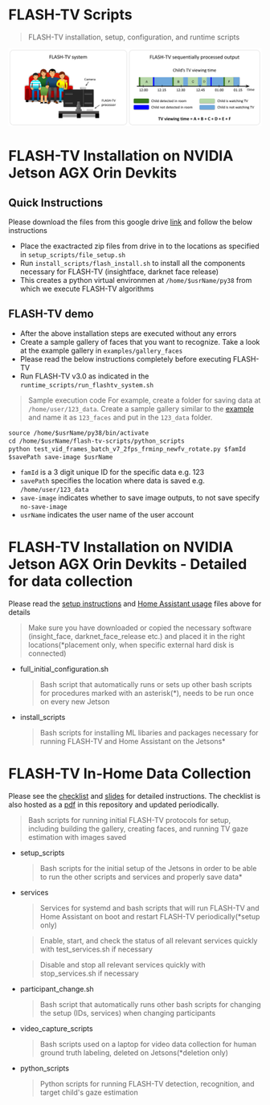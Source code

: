 # FLASH-TV Scripts

> FLASH-TV installation, setup, configuration, and runtime scripts

<img src="pngs/teaser_small.png"/>

# FLASH-TV Installation on NVIDIA Jetson AGX Orin Devkits 
## Quick Instructions
Please download the files from this google drive [link](https://drive.google.com/drive/folders/1hth1P58s5V-CGqdMYpZw2_dalI-RecTm?usp=share_link) and follow the below instructions
 - Place the exactracted zip files from drive in to the locations as specified in `setup_scripts/file_setup.sh`
 - Run `install_scripts/flash_install.sh` to install all the components necessary for FLASH-TV (insightface, darknet face release)
 - This creates a python virtual environmen at `/home/$usrName/py38` from which we execute FLASH-TV algorithms

## FLASH-TV demo 
 - After the above installation steps are executed without any errors
 - Create a sample gallery of faces that you want to recognize. Take a look at the example gallery in `examples/gallery_faces`
 - Please read the below instructions completely before executing FLASH-TV
 - Run FLASH-TV v3.0 as indicated in the `runtime_scripts/run_flashtv_system.sh`
  
  > Sample execution code
  For example, create a folder for saving data at `/home/user/123_data`. Create a sample gallery similar to the [example](examples/gallery_faces) and name it as `123_faces` and put in the `123_data` folder.
  
  ```
  source /home/$usrName/py38/bin/activate
  cd /home/$usrName/flash-tv-scripts/python_scripts
  python test_vid_frames_batch_v7_2fps_frminp_newfv_rotate.py $famId $savePath save-image $usrName
  ```
  
  - `famId` is a 3 digit unique ID for the specific data e.g. 123
  - `savePath` specifies the location where data is saved e.g. `/home/user/123_data`
  - `save-image` indicates whether to save image outputs, to not save specify `no-save-image`
  - `usrName` indicates the user name of the user account

# FLASH-TV Installation on NVIDIA Jetson AGX Orin Devkits - Detailed for data collection
Please read the [setup instructions](./Setup_Instructions.pdf) and [Home Assistant usage](./Home_Assistant_Usage.pdf) files above for details
> Make sure you have downloaded or copied the necessary software (insight_face, darknet_face_release etc.) and placed it in the right locations(\*placement only, when specific external hard disk is connected)

 - full_initial_configuration.sh
   > Bash script that automatically runs or sets up other bash scripts for procedures marked with an asterisk(\*), needs to be run once on every new Jetson

 - install_scripts
   > Bash scripts for installing ML libaries and packages necessary for running FLASH-TV and Home Assistant on the Jetsons\*

# FLASH-TV In-Home Data Collection
Please see the [checklist](https://docs.google.com/document/d/1YsyBKnJgQ7WB-XFTUHe-cB27ZMZT5CRpLUyl3zfOLHs/) and [slides](https://bcmedu-my.sharepoint.com/:f:/g/personal/207282_bcm_edu/EqhtrTeGWm9DqhoshCBtBtUB0J5otZWmKRoay09M_0a9Hw?e=gyoOaa) for detailed instructions. The checklist is also hosted as a [pdf](./FLASH-TV_In-Home_Installation_Checklist.pdf) in this repository and updated periodically.
  > Bash scripts for running initial FLASH-TV protocols for setup, including building the gallery, creating faces, and running TV gaze estimation with images saved
- setup_scripts
  > Bash scripts for the initial setup of the Jetsons in order to be able to run the other scripts and services and properly save data\*
- services
  > Services for systemd and bash scripts that will run FLASH-TV and Home Assistant on boot and restart FLASH-TV periodically(\*setup only)
 
  > Enable, start, and check the status of all relevant services quickly with test_services.sh if necessary
  
  > Disable and stop all relevant services quickly with stop_services.sh if necessary
- participant_change.sh 
  > Bash script that automatically runs other bash scripts for changing the setup (IDs, services) when changing participants
- video_capture_scripts
  > Bash scripts used on a laptop for video data collection for human ground truth labeling, deleted on Jetsons(\*deletion only)
- python_scripts
  > Python scripts for running FLASH-TV detection, recognition, and target child's gaze estimation
